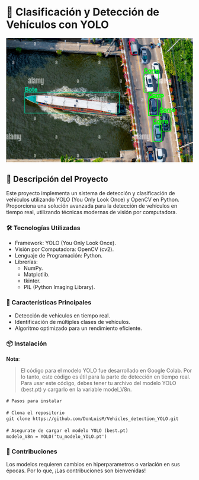 # 🚗 Clasificación y Detección de Vehículos con YOLO

<img src="Result/results.png" alt="Resultados del Modelo" width="800">

## 📖 Descripción del Proyecto
Este proyecto implementa un sistema de detección y clasificación de vehículos utilizando YOLO (You Only Look Once) y OpenCV en Python. Proporciona una solución avanzada para la detección de vehículos en tiempo real, utilizando técnicas modernas de visión por computadora.

### 🛠 Tecnologías Utilizadas
- Framework: YOLO (You Only Look Once).
- Visión por Computadora: OpenCV (cv2).
- Lenguaje de Programación: Python.
- Librerías:
  - NumPy.
  - Matplotlib.
  - tkinter.
  - PIL (Python Imaging Library).

### 🎯 Características Principales
- Detección de vehículos en tiempo real.
- Identificación de múltiples clases de vehículos.
- Algoritmo optimizado para un rendimiento eficiente.

### 📦 Instalación
**Nota**:  
> El código para el modelo YOLO fue desarrollado en Google Colab. Por lo tanto, este código es útil para la parte de detección en tiempo real. Para usar este código, debes tener tu archivo del modelo YOLO (best.pt) y cargarlo en la variable model_V8n.

```
# Pasos para instalar

# Clona el repositorio
git clone https://github.com/DonLuisM/Vehicles_detection_YOLO.git

# Asegurate de cargar el modelo YOLO (best.pt)
modelo_V8n = YOLO('tu_modelo_YOLO.pt')
```

### 🤝 Contribuciones
Los modelos requieren cambios en hiperparametros o variación en sus épocas. Por lo que, ¡Las contribuciones son bienvenidas!
